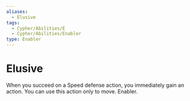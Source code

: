 ```yaml
---
aliases:
  - Elusive
tags:
  - Cypher/Abilities/E
  - Cypher/Abilities/Enabler
type: Enabler
---
```


# Elusive

When you succeed on a Speed defense action, you immediately gain an action. You can use this action only to move. Enabler.
